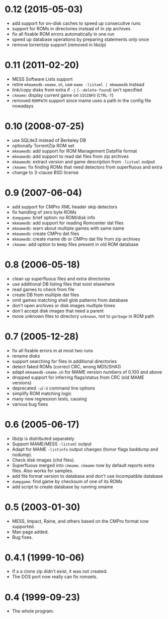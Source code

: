 0.12 (2015-05-03)
=================

* add support for on-disk caches to speed up consecutive runs
* support for ROMs in directories instead of in zip archives
* fix all fixable ROM errors automatically in one run
* speed up database operations by preparing statements only once
* remove torrentzip support (removed in libzip)

0.11 (2011-02-20)
=================

* MESS Software Lists support
* retire `mkmamedb-xmame.sh`, use `mame -listxml | mkmamedb` instead
* link/copy disks from extra if `-j` (`--delete-found`) isn't specified
* `ckmame`: display current game on `SIGINFO` (`CTRL-T`)
* removed `ROMPATH` support since mame uses a path in the config file nowadays

0.10 (2008-07-25)
=================

* use SQLite3 instead of Berkeley DB
* optionally TorrentZip ROM set
* `mkmamedb`: add support for ROM Management Datafile format
* `mkmamedb`: add support to read dat files from zip archives
* `mkmamedb`: extract version and game description from `-listxml` output
* `ckmame`: fix finding ROMs that need detectors from superfluous and extra
* change to 3-clause BSD license

0.9 (2007-06-04)
================

* add support for CMPro XML header skip detectors
* fix handling of zero byte ROMs
* `dumpgame`: brief option: no ROM/disk info
* `mkmamedb`: add support for reading Romcenter dat files
* `mkmamedb`: warn about multiple games with same name
* `mkmamedb`: create CMPro dat files
* `mkmamedb`: create mame db or CMPro dat file from zip archives
* `ckmame`: add option to keep files present in old ROM database

0.8 (2006-05-18)
================

* clean up superfluous files and extra directories
* use additional DB listing files that exist elsewhere
* read games to check from file
* create DB from multiple dat files
* omit games matching shell glob patterns from database
* don't open archives or disk images multiple times
* don't accept disk images that need a parent
* move unknown files to directory `unknown`, not to `garbage` in ROM path

0.7 (2005-12-28)
================

* fix all fixable errors in at most two runs
* rename disks
* support searching for files in additional directories
* detect faked ROMs (correct CRC, wrong MD5/SHA1)
* adapt `mkmamedb-xmame.sh` for MAME version numbers of 0.100 and above
* dropped support for inferring flags/status from CRC (old MAME versions)
* deprecated `-u`/`-U` command line options
* simplify ROM matching logic
* many new regression tests, causing
* various bug fixes

0.6 (2005-06-17)
================

* libzip is distributed separately
* Support MAME/MESS `-listxml` output
* Adapt for MAME `-listinfo` output changes (honor flags baddump and nodump).
* Check disk images (chd files).
* Superfluous merged into `ckmame`. `ckmame` now by default reports
  extra files.  Also works for samples.
* add file format version to database and don't use incompatible database
* `dumpgame`: find game by checksum of one of its ROMs
* add script to create database by running xmame

0.5 (2003-01-30)
================

* MESS, Impact, Raine, and others based on the CMPro format now supported.
* Man page added.
* Bug fixes.

0.4.1 (1999-10-06)
==================

* If a a clone zip didn't exist, it was not created.
* The DOS port now really can fix romsets.

0.4 (1999-09-23)
================

* The whole program.
